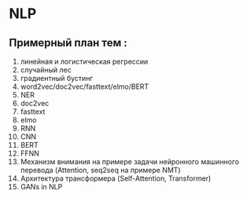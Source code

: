 # NLP
 
## Примерный план тем :

1) линейная и логистическая регрессии
2) случайный лес
3) градиентный бустинг
4) word2vec/doc2vec/fasttext/elmo/BERT
5) NER
6) doc2vec
7) fasttext
8) elmo
9) RNN
10) CNN
11) BERT
12) FFNN
13) Механизм внимания на примере задачи нейронного машинного перевода (Attention, seq2seq на примере NMT)
14) Архитектура трансформера (Self-Attention, Transformer)
15) GANs in NLP
